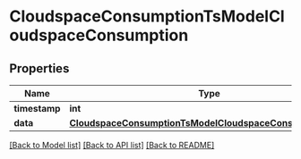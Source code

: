 # CloudspaceConsumptionTsModelCloudspaceConsumption

## Properties
Name | Type | Description | Notes
------------ | ------------- | ------------- | -------------
**timestamp** | **int** |  | [optional] 
**data** | [**CloudspaceConsumptionTsModelCloudspaceConsumptionData**](CloudspaceConsumptionTsModelCloudspaceConsumptionData.md) |  | [optional] 

[[Back to Model list]](../README.md#documentation-for-models) [[Back to API list]](../README.md#documentation-for-api-endpoints) [[Back to README]](../README.md)


